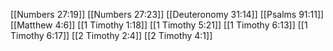 [[Numbers 27:19]]
[[Numbers 27:23]]
[[Deuteronomy 31:14]]
[[Psalms 91:11]]
[[Matthew 4:6]]
[[1 Timothy 1:18]]
[[1 Timothy 5:21]]
[[1 Timothy 6:13]]
[[1 Timothy 6:17]]
[[2 Timothy 2:4]]
[[2 Timothy 4:1]]
